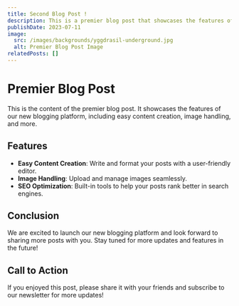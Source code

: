 ```yaml
---
title: Second Blog Post !
description: This is a premier blog post that showcases the features of our new blogging platform.
publishDate: 2023-07-11
image:
  src: /images/backgrounds/yggdrasil-underground.jpg
  alt: Premier Blog Post Image
relatedPosts: []
---
```


# Premier Blog Post

This is the content of the premier blog post. It showcases the features of our new blogging platform, including easy content creation, image handling, and more.

## Features

- **Easy Content Creation**: Write and format your posts with a user-friendly editor.
- **Image Handling**: Upload and manage images seamlessly.
- **SEO Optimization**: Built-in tools to help your posts rank better in search engines.

## Conclusion

We are excited to launch our new blogging platform and look forward to sharing more posts with you. Stay tuned for more updates and features in the future!

## Call to Action

If you enjoyed this post, please share it with your friends and subscribe to our newsletter for more updates!
